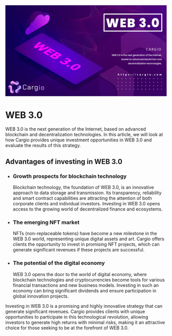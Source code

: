 <img src="https://github.com/cargiocom/announcement7/blob/6fd066eeae2b0b7bd6078e04f8b42977eeee6431/img/banner.png" alt="banner"/>
<br>
<h1>WEB 3.0</h1>
<p>WEB 3.0 is the next generation of the Internet, based on advanced blockchain and decentralization technologies. In this article, we will look at how Cargio provides unique investment opportunities in WEB 3.0 and evaluate the results of this strategy.</p>
<h2>Advantages of investing in WEB 3.0</h2>
<ul>
  <li>
    <h3>Growth prospects for blockchain technology</h3>
    <p>Blockchain technology, the foundation of WEB 3.0, is an innovative approach to data storage and transmission. Its transparency, reliability and smart contract capabilities are          attracting the attention of both corporate clients and individual investors. Investing in WEB 3.0 opens access to the growing world of decentralized finance and ecosystems.</p>
  </li>
  <li>
    <h3>The emerging NFT market</h3>
    <p>NFTs (non-replaceable tokens) have become a new milestone in the WEB 3.0 world, representing unique digital assets and art. Cargio offers clients the opportunity to invest in 
       promising NFT projects, which can generate significant revenues if these projects are successful.</p>
  </li>
  <li>
    <h3>The potential of the digital economy</h3>
    <p>WEB 3.0 opens the door to the world of digital economy, where blockchain technologies and cryptocurrencies become tools for various financial transactions and new business 
       models. Investing in such an economy can bring significant dividends and ensure participation in global innovation projects.</p>
  </li>
</ul>
<p>Investing in WEB 3.0 is a promising and highly innovative strategy that can generate significant revenues. Cargio provides clients with unique opportunities to participate in this technological revolution, allowing investors to generate high returns with minimal risks, making it an attractive choice for those seeking to be at the forefront of WEB 3.0.</p>
